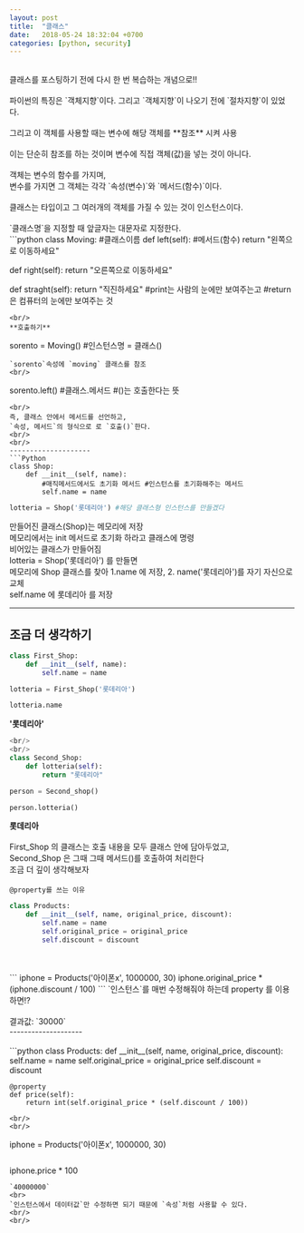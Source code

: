 ```yaml
---
layout: post
title:  "클래스"
date:   2018-05-24 18:32:04 +0700
categories: [python, security]
---
```

<br>
클래스를 포스팅하기 전에 다시 한 번 복습하는 개념으로!!
<br>
<br>
파이썬의 특징은 `객체지향`이다. 그리고 `객체지향`이 나오기 전에 `절차지향`이 있었다.
<br>
<br>
그리고 이 객체를 사용할 때는 변수에 해당 객체를 **참조** 시켜 사용
<br>
<br>
이는 단순히 참조를 하는 것이며 변수에 직접 객체(값)을 넣는 것이 아니다.
<br>
<br>
객체는 변수의 함수를 가지며,<br>
변수를 가지면 그 객체는 각각 `속성(변수)`와 `메서드(함수)`이다.
<br>
<br>
클래스는 타입이고 그 여러개의 객체를 가질 수 있는 것이 인스턴스이다.
<br>
<br>
`클래스명`을 지정할 때 앞글자는 대문자로 지정한다.
<br>
```python
class Moving: #클래스이름
  def left(self): #메서드(함수)
    return "왼쪽으로 이동하세요"

  def right(self):
    return "오른쪽으로 이동하세요"

  def straght(self):
    return "직진하세요"
#print는 사람의 눈에만 보여주는고
#return 은 컴퓨터의 눈에만 보여주는 것

```
<br/>
**호출하기**
```
sorento = Moving()
#인스턴스명 = 클래스()
```
`sorento`속성에 `moving` 클래스를 참조
<br/>
```
sorento.left()
#클래스.메서드
#()는 호출한다는 뜻
```
<br/>
즉, 클래스 안에서 메서드를 선언하고,
`속성, 메서드`의 형식으로 로 `호출()`한다.
<br/>
<br/>
--------------------
```Python
class Shop:
    def __init__(self, name):
        #매직메서드에서도 초기화 메서드 #인스턴스를 초기화해주는 메서드
        self.name = name
```

```Python
lotteria = Shop('롯데리아') #해당 클래스형 인스턴스를 만들겠다
```

만들어진 클래스(Shop)는 메모리에 저장
<br/>
메모리에서는 init 메서드로 초기화 하라고 클래스에 명령
<br/>
비어있는 클래스가 만들어짐
<br/>
lotteria = Shop('롯데리아') 를 만들면
<br/>
메모리에 Shop 클래스를 찾아 1.name 에 저장, 2. name('롯데리아')를 자기 자신으로 교체
<br/>
self.name 에 롯데리아 를 저장

--------------------
## 조금 더 생각하기
```Python
class First_Shop:
    def __init__(self, name):
        self.name = name
```
```Python
lotteria = First_Shop('롯데리아')
```
```Python
lotteria.name
```
**'롯데리아'**
```Python
<br/>
<br/>
class Second_Shop:
    def lotteria(self):
        return "롯데리아"
```
```Python
person = Second_shop()
```
```Python
person.lotteria()
```
**롯데리아**
<br/><br/>
First_Shop 의 클래스는 호출 내용을 모두 클래스 안에 담아두었고,
<br/>
Second_Shop 은 그때 그때 메서드()를 호출하여 처리한다
<br/>
조금 더 깊이 생각해보자
<br/>
<br/>
`@property를 쓰는 이유`

```python
class Products:
    def __init__(self, name, original_price, discount):
        self.name = name
        self.original_price = original_price
        self.discount = discount
```
<br/>
<br/>
```
iphone = Products('아이폰x', 1000000, 30)
iphone.original_price * (iphone.discount / 100)
```
`인스턴스`를 매번 수정해줘야 하는데 property 를 이용하면!?<br/>
<br/>
결과값: `30000`
<br>
--------------------

<br/>
<br/>
```python
class Products:
    def __init__(self, name, original_price, discount):
        self.name = name
        self.original_price = original_price
        self.discount = discount

    @property
    def price(self):
        return int(self.original_price * (self.discount / 100))
```
<br/>
<br/>
```
iphone = Products('아이폰x', 1000000, 30)
```
```
iphone.price * 100
```
`40000000`
<br>
`인스턴스에서 데이터값`만 수정하면 되기 때문에 `속성`처럼 사용할 수 있다.
<br/>
<br/>
